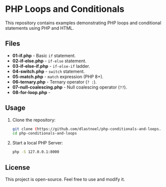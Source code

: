 # PHP Loops and Conditionals  

This repository contains examples demonstrating PHP loops and conditional statements using PHP and HTML.  

## Files  
- **01-if.php** - Basic `if` statement.  
- **02-if-else.php** - `if-else` statement.  
- **03-if-else-if.php** - `if-else-if` ladder.  
- **04-switch.php** - `switch` statement.  
- **05-match.php** - `match` expression (PHP 8+).  
- **06-ternary.php** - Ternary operator (`? :`).  
- **07-null-coalescing.php** - Null coalescing operator (`??`).  
- **08-for-loop.php** -

## Usage  
1. Clone the repository:  
   ```sh
   git clone (https://github.com/dlastnoel/php-conditionals-and-loops.git)
   cd php-conditionals-and-loops

2. Start a local PHP Server:
   ```sh
   php -S 127.0.0.1:8000


## License

This project is open-source. Feel free to use and modify it.